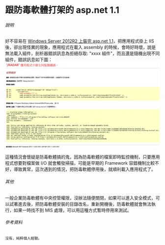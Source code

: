 # 跟防毒軟體打架的 asp.net 1.1
###### 說明
好不容易在 [Windows Server 2012R2 上裝完 asp.net 1.1](install_aspnet11_on_windows_server_2012r2.md)，把應用程式掛上 IIS 後，卻出現怪異的現象，應用程式在載入 assembly 的時候，會時好時壞，說是無法載入組件，剖析器錯誤訊息為拒絕存取: "xxxx 組件"，而且還是隨機出現不同組件，錯誤訊息如下圖：
![](pics/2022120281439.png)

這種情況會懷疑是防毒軟體搞的鬼，因為防毒軟體的檔案即時監控機制，只要應用程式想要對檔案做 I/O 就會觸發掃描，可能是早期的 Framework 容錯機制比較不好，導致異常，這次遇到的情況，把防毒軟體停用後，就順利載入應用程式了。

###### 其他

一般企業防毒軟體有中央控管權限，沒辦法隨便關閉，如果可以進入安全模式，可以試著進去後，把防毒軟體安裝的目錄改名，重新開機後，防毒軟體就會無法執行，如果一時找不到 MIS 處理，可以用這種方式暫時停用來測試。


###### 參考資料
	沒有，純粹個人經驗。